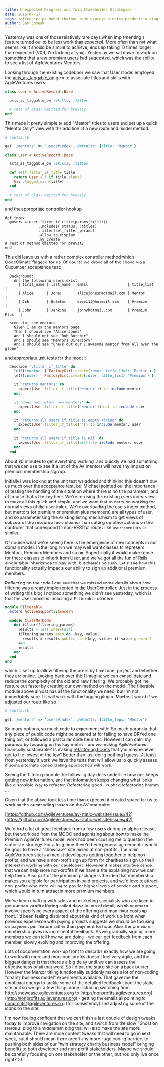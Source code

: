```yaml
---
title: Unexpected Progress and Twin Stakeholder Strategies
date: 2016-07-17
tags: coffeesscript hubot chatbot node express sinatra production staging heroku redis node debugging javascript
author: Sam Joseph
---
```


Yesterday was one of those relatively rare days when implementing a feature turned out to be less work than expected.  More often than not what seems like it should be simple to achieve, ends up taking 10 times longer than expected (VCR, I'm looking at you).  Yesterday we sat down to work on something that a few premium users had suggested, which was the ability to see a list of AgileVentures Mentors.

Looking through the existing codebase we saw that User model employed the [acts\_as\_taggable\_on](https://github.com/mbleigh/acts-as-taggable-on) gem to associate titles and skills with AgileVentures users:

```ruby
class User < ActiveRecord::Base

  acts_as_taggable_on :skills, :titles

  # rest of class omitted for brevity
end
```

This made it pretty simple to add "Mentor" titles to users and set up a quick "Mentor Only" view with the addition of a new route and model method:

```ruby
# routes.rb

get '/mentors' => 'users#index', defaults: {title: 'Mentor'}
```

```ruby
class User < ActiveRecord::Base

  acts_as_taggable_on :skills, :titles

  def self.filter_if_title title
    return User.all if title.blank?
    User.tagged_with(title)
  end

  # rest of class omitted for brevity
end
```

and the appropriate controller hookup

```
def index
  @users = User.filter_if_title(params[:title])
               .includes(:status, :titles)
               .filter(set_filter_params)
               .allow_to_display
               .by_create
# rest of method omitted for brevity
end
```

This did leave us with a rather complex controller method which CodeClimate flagged for us.  Of course we drove all of the above via a Cucumber acceptance test:

```gherkin
  Background:
    And the following users exist
      | first_name | last_name | email                  | title_list      |
      | Alice      | Jones     | alicejones@hotmail.com | Mentor          |
      | Bob        | Butcher   | bobb112@hotmail.com    | Premium         |
      | John       | Jenkins   | john@hotmail.com       | Premium, Plus   |
    
  Scenario: see mentors
    Given I am on the mentors page
    Then I should see "Alice Jones"
    And I should not see "Bob Butcher"
    And I should see "Mentors Directory"
    And I should see "Check out our 1 awesome mentor from all over the globe"
```

and appropriate unit tests for the model:

```ruby
  describe '.filter_if_title' do
    let!(:mentor) { FactoryGirl.create(:user, title_list: 'Mentor') }
    let!(:user) { FactoryGirl.create(:user, title_list: 'Premium') }

    it 'returns mentors' do
      expect(User.filter_if_title('Mentor')).to include mentor
    end

    it 'does not return non-mentors' do
      expect(User.filter_if_title('Mentor')).not_to include user
    end

    it 'returns all users if title is empty string' do
      expect(User.filter_if_title('')).to include mentor, user
    end

    it 'returns all users if title is nil' do
      expect(User.filter_if_title(nil)).to include mentor, user
    end
  end
```

About 90 minutes to get everything working, and quickly we had something that we can use to see if a list of the AV mentors will have any impact on premium membership sign up.

Initially I was looking at the unit test we added and thinking this doesn't buy us much over the acceptance test, but Michael pointed out the importance of testing the handling of the situation where there is no title parameter; and of course that's the key here.  We're re-using the existing users index view to make all this quick and simple, and we want that to carry on working for normal views of the user index. We're overloading the users index method, but mentors (or premium or premium plus members) are all types of user, and so parameterising the existing listing mechanism to get views of subsets of the resource feels cleaner than setting up other actions on the controller that correspond to non-RESTful routes like `users/mentors` or similar.

Of course what we're seeing here is the emergence of new concepts in our domain model.  In the long run we may well want classes to represent Mentors, Premium Members and so on.  Superficially it would make sense for these classes to inherit from User, and we've got all the fun of Rails single table inheritance to play with, but there's no rush.  Let's see how this functionality actually impacts our ability to sign up additional premium members.

Reflecting on the code I can see that we missed some details about how filtering was already implemented in the UserController.  Just in the process of writing this blog I noticed something we didn't see yesterday, which is that the User model is including a `Filterable` concern:

```ruby
module Filterable
  extend ActiveSupport::Concern

  module ClassMethods
    def filter(filtering_params)
      results = self.where(nil)
      filtering_params.each do |key, value|
        results = results.public_send(key, value) if value.present?
      end
      results
    end
  end
end
```

which is set up to allow filtering the users by timezone, project and whether they are online.  Looking back over this I imagine we can consolidate and reduce the complexity of the old and new filtering.  We probably got the feature out faster by creating our own method on the model.  The filterable module above almost has all the functionality we need, but I'm not immediately sure if it will work with the tagging plugin.  Maybe it would if we adjusted our route like so  :


```ruby
# routes.rb

get '/mentors' => 'users#index', defaults: {title_tags: 'Mentor'}
```

So many options, so much code to experiment with!  So much paranoia that any piece of public code might be sneered at for failing to have DRYed one thing out, or followed a particular code heuristic.   However I can calm my paranoia by focusing on the key metric - are we making AgileVentures financially sustainable?  Is making [refactoring tickets](https://github.com/AgileVentures/WebsiteOne/issues/1203) that you maybe never get to the lowest of the low?  Better than just doing nothing I guess.  At least from yesterday's work we have the tests that will allow us to quickly assess if some alternate consolidating approaches will work.

Seeing the filtering module the following day does underline how one keeps getting new information, and that information keeps changing what looks like a sensible way to refactor.  Refactoring good - rushed refactoring hmmm ...

Given that the above took less time than expected it created space for us to work on the outstanding issues on the AV static site:

[https://github.com/AgileVentures/av-static-website/issues/42](https://github.com/AgileVentures/av-static-website/issues/42)

We'd had a lot of great feedback from a few users during an alpha release, but the workload from the MOOC and agonizing about how to make the Premium AgileVentures model work had been causing me to question the static site strategy.  For a long time there'd been general agreement it would be good to have a "showcase" site aimed at non-profits.  The main AgileVentures site is aimed at developers getting together to help non-profits, and we have a non-profit sign up form for charities to sign up their interest in working with our developers.  However it makes intuitive sense that we can help more non-profits if we have a site explaining how we can help them.  Also part of the premium package is the idea that membership makes you eligible for participation in paid projects, and we'd love to attract non-profits who were willing to pay for higher levels of service and support, which would in turn attract in more premium members.

We've been chatting with sales and marketing specialists who are keen to get our non-profit offering nailed down in lots of detail, which seems to involve specifying every aspect of the offering and man-hour costs up front.  I'd been feeling dispirited about this kind of work up-front when previous experience with paying projects suggests we should be focusing on payment per feature rather than payment for hour.  Also, the premium membership gives us incremental feedback.  As we gradually sign up more members we can tell how we are doing - we can get feedback from each member, slowly evolving and improving the offering.

Lots of documentation work up front to describe exactly how we are going to work with more and more non-profits doesn't feel very Agile, and the biggest danger is that there's a big delay until we can assess the effectiveness of all that work.  So I'd put the static site on a back burner.  However the Mentor titling functionality suddenly makes a lot of non-coding "charity business model" experiments available.  That gave me the emotional energy to tackle some of the detailed feedback about the static site and so we got a few things done including switching from http://showcase.agileventures.org to [http://nonprofits.agileventures.org](http://nonprofits.agileventures.org) - getting the emails all pointing to [nonprofits@agileventures.org](mailto:nonprofits@agileventures.org) (for consistency) and adjusting some of the icons on the site.

I'm now feeling confident that we can finish a last couple of design tweaks today to improve navigation on the site, and switch from the slow "Ghost on Heroku" blog to a middleman blog that will also make the site more maintainable.  There are more content tweaks that will need to go in next week, but it should mean there aren't any more huge coding barriers to pushing both sides of our "twin strategy charity business model" bringing benefits to both developer and non-profit stakeholders.  Maybe we should be carefully focusing on one stakeholder or the other, but you only live once right? :-) 


